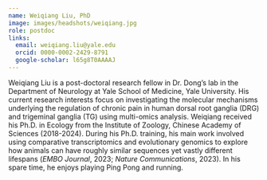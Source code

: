 ```yaml
---
name: Weiqiang Liu, PhD
image: images/headshots/weiqiang.jpg
role: postdoc
links:
  email: weiqiang.liu@yale.edu
  orcid: 0000-0002-2429-8791
  google-scholar: l65g8T0AAAAJ
---
```


Weiqiang Liu is a post-doctoral research fellow in Dr. Dong’s lab in the Department of Neurology at Yale School of Medicine, Yale University. His current research interests focus on investigating the molecular mechanisms underlying the regulation of chronic pain in human dorsal root ganglia (DRG) and trigeminal ganglia (TG) using multi-omics analysis. Weiqiang received his Ph.D. in Ecology from the Institute of Zoology, Chinese Academy of Sciences (2018-2024). During his Ph.D. training, his main work involved using comparative transcriptomics and evolutionary genomics to explore how animals can have roughly similar sequences yet vastly different lifespans (*EMBO Journal*, 2023; *Nature Communications*, 2023). In his spare time, he enjoys playing Ping Pong and running.

